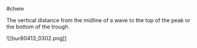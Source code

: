 #chem 

The vertical distance from the midline of a wave to the top of the peak or the bottom of the trough.

![[bur80413_0302.png]]
